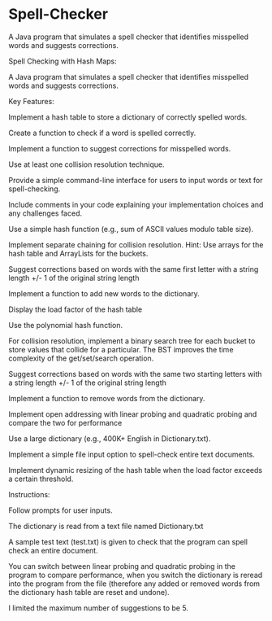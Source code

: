 # Spell-Checker
A Java program that simulates a spell checker that identifies misspelled words and suggests corrections.

Spell Checking with Hash Maps:

A Java program that simulates a spell checker that identifies misspelled words and suggests corrections.

Key Features:

Implement a hash table to store a dictionary of correctly spelled words.

Create a function to check if a word is spelled correctly.

Implement a function to suggest corrections for misspelled words.

Use at least one collision resolution technique.

Provide a simple command-line interface for users to input words or text for spell-checking.

Include comments in your code explaining your implementation choices and any challenges faced.

Use a simple hash function (e.g., sum of ASCII values modulo table size).

Implement separate chaining for collision resolution. Hint: Use arrays for the hash table and ArrayLists for the buckets. 

Suggest corrections based on words with the same first letter with a string length +/- 1 of the original string length

Implement a function to add new words to the dictionary.

Display the load factor of the hash table

Use the polynomial hash function.

For collision resolution, implement a binary search tree for each bucket to store values that collide for a particular. The BST improves the  time complexity of the get/set/search operation.

Suggest corrections based on words with the same two starting letters with a string length +/- 1 of the original string length

Implement a function to remove words from the dictionary.


Implement open addressing with linear probing and quadratic probing and compare the two for performance

Use a large dictionary (e.g., 400K+ English in Dictionary.txt).

Implement a simple file input option to spell-check entire text documents.

Implement dynamic resizing of the hash table when the load factor exceeds a certain threshold.

Instructions:

Follow prompts for user inputs.

The dictionary is read from a text file named Dictionary.txt 

A sample test text (test.txt) is given to check that the program can spell check an entire document.

You can switch between linear probing and quadratic probing in the program to compare performance, when you switch the dictionary is reread into the program from the file (therefore any added or removed words from the dictionary hash table are reset and undone).

I limited the maximum number of suggestions to be 5.
